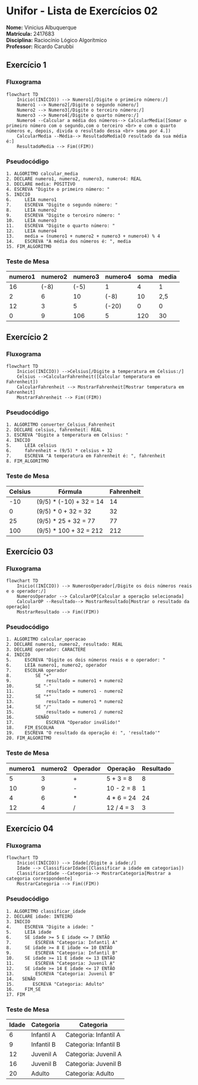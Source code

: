 # Unifor - Lista de Exercícios 02
 **Nome:** Vinicius Albuquerque <br>
 **Matrícula:** 2417683 <br>
 **Disciplina:** Raciocínio Lógico Algorítmico <br>
 **Professor:** Ricardo Carubbi <br>

## Exercício 1 
### Fluxograma
```mermaid
flowchart TD
    Inicio((INÍCIO)) --> Numero1[/Digite o primeiro número:/]
    Numero1 --> Numero2[/Digite o segundo número/]
    Numero2 --> Numero3[/Digite o terceiro número:/]
    Numero3 --> Numero4[/Digite o quarto número:/]
    Numero4 --Calcular a média dos números--> CalcularMedia([Somar o primeiro número com o segundo,com o terceiro <br> e com o quarto números e, depois, divida o resultado dessa <br> soma por 4.])
    CalcularMedia --Média--> ResultadoMedia[O resultado da sua média é:]
    ResultadoMedia --> Fim((FIM))
```
### Pseudocódigo
```
1. ALGORITMO calcular_media
2. DECLARE numero1, numero2, numero3, numero4: REAL
3. DECLARE media: POSITIVO
4. ESCREVA "Digite o primeiro número: "
5. INICIO
6.     LEIA numero1
7.     ESCREVA "Digite o segundo número: "
8.     LEIA numero2
9.     ESCREVA "Digite o terceiro número: "
10.    LEIA numero3
11.    ESCREVA "Digite o quarto número: "
12.    LEIA numero4
13.    media = (numero1 + numero2 + numero3 + numero4) % 4
14.    ESCREVA "A média dos números é: ", media
15. FIM_ALGORITMO
```
### Teste de Mesa
| numero1 | numero2 | numero3 | numero4 | soma | media |
| -- | -- | -- | -- | -- | -- |
| 16 | (-8) | (-5) | 1 | 4 | 1 |
| 2 | 6 | 10 | (-8) | 10 | 2,5 |
| 12 | 3 | 5 | (-20) | 0 | 0|
| 0 | 9 | 106 | 5 | 120 | 30|


## Exercício 2
### Fluxograma
```mermaid
flowchart TD
    Inicio((INÍCIO)) -->Celsius[/Digite a temperatura em Celsius:/]
    Celsius -->CalcularFahrenheit([Calcular temperatura em Fahrenheit])
    CalcularFahrenheit --> MostrarFahrenheit[Mostrar temperatura em Fahrenheit]
    MostrarFahrenheit --> Fim((FIM))
```
### Pseudocódigo
```
1. ALGORITMO converter_Celsius_Fahrenheit
2. DECLARE celsius, fahrenheit: REAL
3. ESCREVA "Digite a temperatura em Celsius: "
4. INICIO
5.     LEIA celsius
6.     fahrenheit = (9/5) * celsius + 32
7.     ESCREVA "A temperatura em Fahrenheit é: ", fahrenheit
8. FIM_ALGORITMO
```
### Teste de Mesa
| Celsius | Fórmula                     | Fahrenheit |
| ------- | --------------------------- | -- |
| -10     | (9/5) * (-10) + 32 = 14     | 14 |
| 0       | (9/5) * 0 + 32 = 32         | 32 |
| 25      | (9/5) * 25 + 32 = 77        | 77 |
| 100     | (9/5) * 100 + 32 = 212      | 212|


## Exercício 03
### Fluxograma
```mermaid
flowchart TD
    Inicio((INÍCIO)) --> NumerosOperador[/Digite os dois números reais e o operador:/]
    NumerosOperador --> CalcularOP[Calcular a operação selecionada]
    CalcularOP --Resultado--> MostrarResultado[Mostrar o resultado da operação]
    MostrarResultado --> Fim((FIM))
```
### Pseudocódigo
```
1. ALGORITMO calcular_operacao
2. DECLARE numero1, numero2, resultado: REAL
3. DECLARE operador: CARACTERE
4. INICIO
5.     ESCREVA "Digite os dois números reais e o operador: "
6.     LEIA numero1, numero2, operador
7.     ESCOLHA operador
8.         SE "+"
9.             resultado = numero1 + numero2
10.        SE "-"
11.            resultado = numero1 - numero2
12.        SE "*"
13.            resultado = numero1 * numero2
14.        SE "/"
15.            resultado = numero1 / numero2
16.        SENÃO
17.            ESCREVA "Operador inválido!"
18.    FIM_ESCOLHA
19.    ESCREVA "O resultado da operação é: ", 'resultado'"
20. FIM_ALGORITMO

```
### Teste de Mesa
| numero1 | numero2  | Operador | Operação   | Resultado        |
| -- | -- | -------- | ---------------------| ----------------- |
| 5  | 3  | +        | 5 + 3 = 8            | 8                 |
| 10 | 9  | -        | 10 - 2 = 8           | 1                 |
| 4  | 6  | *        | 4 * 6 = 24           | 24                |
| 12 | 4  | /        | 12 / 4 = 3           | 3                 |


## Exercício 04
### Fluxograma
```mermaid
flowchart TD
    Inicio((INÍCIO)) --> Idade[/Digite a idade:/]
    Idade --> ClassificarIdade([Classificar a idade em categorias])
    ClassificarIdade --Categoria--> MostrarCategoria[Mostrar a categoria correspondente]
    MostrarCategoria --> Fim((FIM))
```
### Pseudocódigo
```
1. ALGORITMO classificar_idade
2. DECLARE idade: INTEIRO
3. INICIO
4.     ESCREVA "Digite a idade: "
5.     LEIA idade
6.     SE idade >= 5 E idade <= 7 ENTÃO
7.         ESCREVA "Categoria: Infantil A"
8.     SE idade >= 8 E idade <= 10 ENTÃO
9.         ESCREVA "Categoria: Infantil B"
10.    SE idade >= 11 E idade <= 13 ENTÃO
11.        ESCREVA "Categoria: Juvenil A"
12.    SE idade >= 14 E idade <= 17 ENTÃO
13.        ESCREVA "Categoria: Juvenil B"
14.   SENÃO
15.       ESCREVA "Categoria: Adulto"
16.    FIM_SE
17. FIM

```
### Teste de Mesa
| Idade | Categoria     | Categoria             |
| ----- | ------------- | --------------------- |
| 6     | Infantil A    | Categoria: Infantil A |
| 9     | Infantil B    | Categoria: Infantil B |
| 12    | Juvenil A     | Categoria: Juvenil A  |
| 16    | Juvenil B     | Categoria: Juvenil B  |
| 20    | Adulto        | Categoria: Adulto     |


